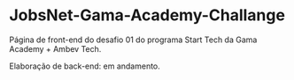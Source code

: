 # JobsNet-Gama-Academy-Challange

Página de front-end do desafio 01 do programa Start Tech da Gama Academy + Ambev Tech.

Elaboração de back-end: em andamento.